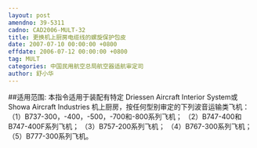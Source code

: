 ```yaml
---
layout: post
amendno: 39-5311
cadno: CAD2006-MULT-32
title: 更换机上厨房电缆线的螺旋保护包皮
date: 2007-07-10 00:00:00 +0800
effdate: 2006-07-12 00:00:00 +0800
tag: MULT
categories: 中国民用航空总局航空器适航审定司
author: 舒小华
---
```


##适用范围:
本指令适用于装配有特定 Driessen Aircraft Interior System或Showa Aircraft Industries 机上厨房，按任何型别审定的下列波音运输类飞机：
（1）B737-300，-400，-500，-700和-800系列飞机；
（2）B747-400和B747-400F系列飞机；
（3）B757-200系列飞机；
（4）B767-300系列飞机；
（5）B777-300系列飞机。


